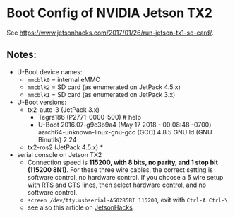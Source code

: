 # Boot Config of NVIDIA Jetson TX2

See https://www.jetsonhacks.com/2017/01/26/run-jetson-tx1-sd-card/.


## Notes:

* U-Boot device names:
	* `mmcblk0` = internal eMMC
	* `mmcblk2` = SD card (as enumerated on JetPack 4.5.x)
	* `mmcblk1` = SD card (as enumerated on JetPack 3.x)
* U-Boot versions:
	* tx2-auto-3 (JetPack 3.x)
		* Tegra186 (P2771-0000-500) # help
		* U-Boot 2016.07-g9c3b9a4 (May 17 2018 - 00:08:48 -0700)
		  aarch64-unknown-linux-gnu-gcc (GCC) 4.8.5 GNU ld (GNU Binutils) 2.24
	* tx2-ros2 (JetPack 4.5.x)
		*
* serial console on Jetson TX2
    * Connection speed is **115200, with 8 bits, no parity, and 1 stop bit (115200 8N1)**. For these three wire cables,
      the correct setting is software control, no hardware control. If you choose a 5 wire setup with RTS and CTS lines,
      then select hardware control, and no software control.
    * `screen /dev/tty.usbserial-A50285BI 115200`, exit with `Ctrl-A Ctrl-\`
    * see also this article on [JetsonHacks](https://www.jetsonhacks.com/2015/12/01/serial-console-nvidia-jetson-tx1/)
